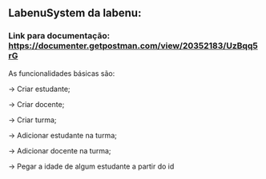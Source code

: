 ## LabenuSystem da labenu:

### Link para documentação: https://documenter.getpostman.com/view/20352183/UzBqq5rG

As funcionalidades básicas são:

→ Criar estudante;

→ Criar docente;

→ Criar turma;

→ Adicionar estudante na turma;

→ Adicionar docente na turma;

→ Pegar a idade de algum estudante a partir do id
